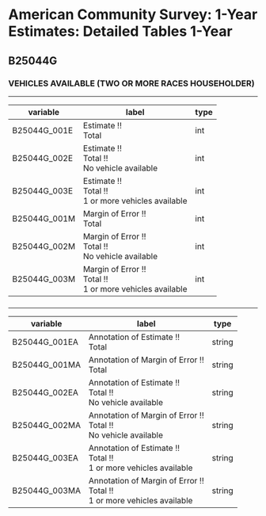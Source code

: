 # American Community Survey: 1-Year Estimates: Detailed Tables 1-Year

## B25044G

### VEHICLES AVAILABLE (TWO OR MORE RACES HOUSEHOLDER)

___

| variable | label | type |
| ----- | ----- | ----- |
| B25044G_001E | Estimate !!<br>Total | int |
| B25044G_002E | Estimate !!<br>Total !!<br>No vehicle available | int |
| B25044G_003E | Estimate !!<br>Total !!<br>1 or more vehicles available | int |
| B25044G_001M | Margin of Error !!<br>Total | int |
| B25044G_002M | Margin of Error !!<br>Total !!<br>No vehicle available | int |
| B25044G_003M | Margin of Error !!<br>Total !!<br>1 or more vehicles available | int |
### 

___

| variable | label | type |
| ----- | ----- | ----- |
| B25044G_001EA | Annotation of Estimate !!<br>Total | string |
| B25044G_001MA | Annotation of Margin of Error !!<br>Total | string |
| B25044G_002EA | Annotation of Estimate !!<br>Total !!<br>No vehicle available | string |
| B25044G_002MA | Annotation of Margin of Error !!<br>Total !!<br>No vehicle available | string |
| B25044G_003EA | Annotation of Estimate !!<br>Total !!<br>1 or more vehicles available | string |
| B25044G_003MA | Annotation of Margin of Error !!<br>Total !!<br>1 or more vehicles available | string |

